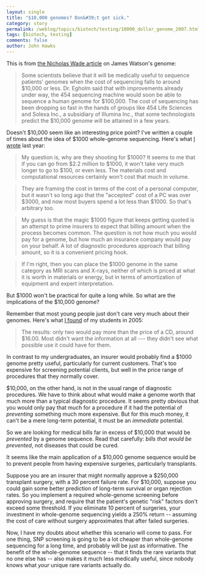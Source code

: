 ```yaml
---
layout: single 
title: "$10,000 genomes? Don&#39;t get sick." 
category: story
permalink: /weblog/topics/biotech/testing/10000_dollar_genome_2007.html
tags: [biotech, testing] 
comments: false 
author: John Hawks 
---
```



<p>
This is from <a href="http://www.nytimes.com/2007/06/01/science/01gene.html">the Nicholas Wade article</a> on James Watson's genome: 
</p>

<blockquote>Some scientists believe that it will be medically useful to sequence patients' genomes when the cost of sequencing falls to around $10,000 or less. Dr. Egholm said that with improvements already under way, the 454 sequencing machine would soon be able to sequence a human genome for $100,000. The cost of sequencing has been dropping so fast in the hands of groups like 454 Life Sciences and Solexa Inc., a subsidiary of Illumina Inc., that some technologists predict the $10,000 genome will be attained in a few years.</blockquote>

<p>
Doesn't $10,000 seem like an interesting price point? I've written a couple of times about the idea of $1000 whole-genome sequencing. Here's what <a href="http://www.johnhawks.net/weblog/topics/biotech/genome_1000_church_profile_2006.html">I wrote</a> last year: 
</p>

<blockquote>My question is, why are they shooting for $1000? It seems to me that if you can go from $2.2 million to $1000, it won't take very much longer to go to $100, or even less. The materials cost and computational resources certainly won't cost that much in volume.</blockquote>

<blockquote>They are framing the cost in terms of the cost of a personal computer, but it wasn't so long ago that the "accepted" cost of a PC was over $3000, and now most buyers spend a lot less than $1000. So that's arbitrary too.</blockquote>

<blockquote>My guess is that the magic $1000 figure that keeps getting quoted is an attempt to prime insurers to expect that billing amount when the process becomes common. The question is not how much you would pay for a genome, but how much an insurance company would pay on your behalf. A lot of diagnostic procedures approach that billing amount, so it is a convenient pricing hook.</blockquote>

<blockquote>If I'm right, then you can place the $1000 genome in the same category as MRI scans and X-rays, neither of which is priced at what it is worth in materials or energy, but in terms of amortization of equipment and expert interpretation.</blockquote>

<p>
But $1000 won't be practical for quite a long while. So what are the implications of the $10,000 genome? 
</p>

<p>
Remember that most young people just don't care very much about their genomes. Here's what <a href="http://www.johnhawks.net/weblog/reviews/genomics/personal_genome_tests_2005.html">I found</a> of my students in 2005: 
</p>

<blockquote>The results: only two would pay more than the price of a CD, around $16.00. Most didn't want the information at all --- they didn't see what possible use it could have for them.</blockquote>

<p>
In contrast to my undergraduates, an insurer would probably find a $1000 genome pretty useful, particularly for current customers. That's too expensive for screening potential clients, but well in the price range of procedures that they normally cover. 
</p>

<p>
$10,000, on the other hand, is not in the usual range of diagnostic procedures. We have to think about what would make a genome worth that much more than a typical diagnostic procedure. It seems pretty obvious that you would only pay that much for a procedure if it had the potential of <i>preventing</i> something much more expensive. But for this much money, it can't be a mere long-term potential, it must be an <i>immediate</i> potential. 
</p>

<p>
So we are looking for medical bills far in excess of $10,000 that would be <i>prevented</i> by a genome sequence. Read that carefully: <i>bills that would be prevented</i>, not diseases that could be cured. 
</p>

<p>
It seems like the main application of a $10,000 genome sequence would be to prevent people from having expensive surgeries, particularly transplants. 
</p>

<p>
Suppose you are an insurer that might normally approve a $250,000 transplant surgery, with a 30 percent failure rate. For $10,000, suppose you could gain some better prediction of long-term survival or organ rejection rates. So you implement a required whole-genome screening before approving surgery, and require that the patient's genetic "risk" factors don't exceed some threshold. If you eliminate 10 percent of surgeries, your investment in whole-genome sequencing yields a 250% return -- assuming the cost of care without surgery approximates that after failed surgeries. 
</p>

<p>
Now, I have my doubts about whether this scenario will come to pass. For one thing, SNP screening is going to be a lot cheaper than whole-genome sequencing for a long time, and probably will be just as informative. The benefit of the whole-genome sequence -- that it finds the rare variants that no one else has -- also makes it much less medically useful, since nobody knows what <i>your</i> unique rare variants actually do. 
</p>


